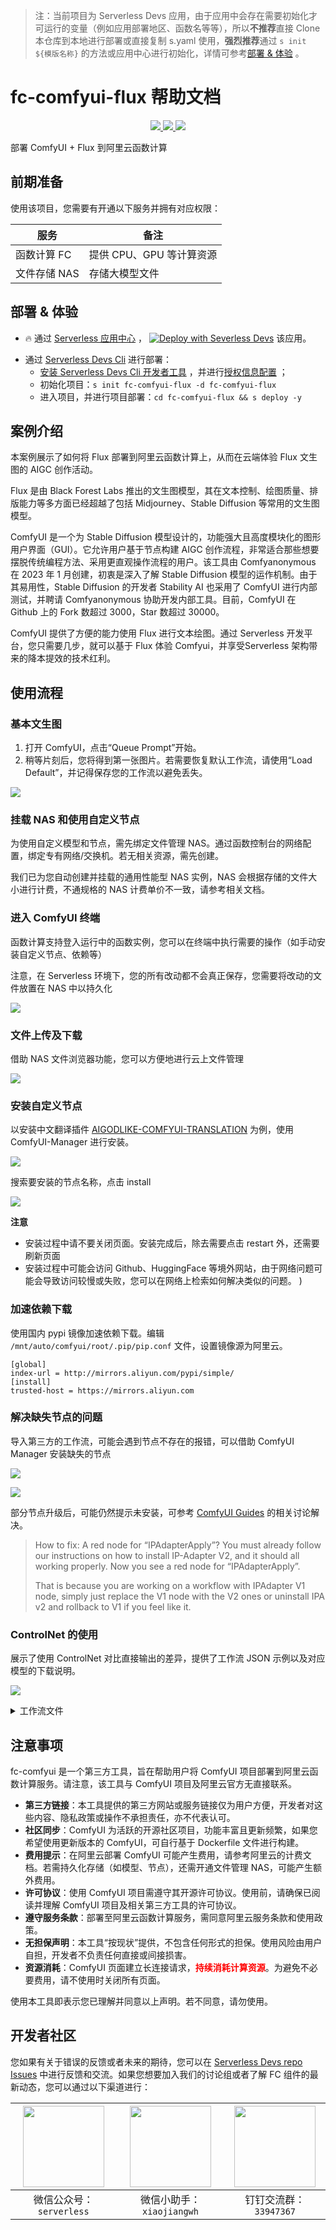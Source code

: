 
> 注：当前项目为 Serverless Devs 应用，由于应用中会存在需要初始化才可运行的变量（例如应用部署地区、函数名等等），所以**不推荐**直接 Clone 本仓库到本地进行部署或直接复制 s.yaml 使用，**强烈推荐**通过 `s init ${模版名称}` 的方法或应用中心进行初始化，详情可参考[部署 & 体验](#部署--体验) 。

# fc-comfyui-flux 帮助文档
<p align="center" class="flex justify-center">
    <a href="https://www.serverless-devs.com" class="ml-1">
    <img src="http://editor.devsapp.cn/icon?package=fc-comfyui-flux&type=packageType">
  </a>
  <a href="http://www.devsapp.cn/details.html?name=fc-comfyui-flux" class="ml-1">
    <img src="http://editor.devsapp.cn/icon?package=fc-comfyui-flux&type=packageVersion">
  </a>
  <a href="http://www.devsapp.cn/details.html?name=fc-comfyui-flux" class="ml-1">
    <img src="http://editor.devsapp.cn/icon?package=fc-comfyui-flux&type=packageDownload">
  </a>
</p>

<description>

部署 ComfyUI + Flux 到阿里云函数计算

</description>

<codeUrl>



</codeUrl>
<preview>



</preview>


## 前期准备

使用该项目，您需要有开通以下服务并拥有对应权限：

<service>

| 服务 |  备注  |
| --- |  --- |
| 函数计算 FC |  提供 CPU、GPU 等计算资源 |
| 文件存储 NAS |  存储大模型文件 |

</service>

<remark>



</remark>

<disclaimers>



</disclaimers>

## 部署 & 体验

<appcenter>
   
- :fire: 通过 [Serverless 应用中心](https://fcnext.console.aliyun.com/applications/create?template=fc-comfyui-flux) ，
  [![Deploy with Severless Devs](https://img.alicdn.com/imgextra/i1/O1CN01w5RFbX1v45s8TIXPz_!!6000000006118-55-tps-95-28.svg)](https://fcnext.console.aliyun.com/applications/create?template=fc-comfyui-flux) 该应用。
   
</appcenter>
<deploy>
    
- 通过 [Serverless Devs Cli](https://www.serverless-devs.com/serverless-devs/install) 进行部署：
  - [安装 Serverless Devs Cli 开发者工具](https://www.serverless-devs.com/serverless-devs/install) ，并进行[授权信息配置](https://docs.serverless-devs.com/fc/config) ；
  - 初始化项目：`s init fc-comfyui-flux -d fc-comfyui-flux`
  - 进入项目，并进行项目部署：`cd fc-comfyui-flux && s deploy -y`
   
</deploy>

## 案例介绍

<appdetail id="flushContent">

本案例展示了如何将 Flux 部署到阿里云函数计算上，从而在云端体验 Flux 文生图的 AIGC 创作活动。

Flux 是由 Black Forest Labs 推出的文生图模型，其在文本控制、绘图质量、排版能力等多方面已经超越了包括 Midjourney、Stable Diffusion 等常用的文生图模型。

ComfyUI 是一个为 Stable Diffusion 模型设计的，功能强大且高度模块化的图形用户界面（GUI）。它允许用户基于节点构建 AIGC 创作流程，非常适合那些想要摆脱传统编程方法、采用更直观操作流程的用户。该工具由 Comfyanonymous 在 2023 年 1 月创建，初衷是深入了解 Stable Diffusion 模型的运作机制。由于其易用性，Stable Diffusion 的开发者 Stability AI 也采用了 ComfyUI 进行内部测试，并聘请 Comfyanonymous 协助开发内部工具。目前，ComfyUI 在 Github 上的 Fork 数超过 3000，Star 数超过 30000。

ComfyUI 提供了方便的能力使用 Flux 进行文本绘图。通过 Serverless 开发平台，您只需要几步，就可以基于 Flux 体验 Comfyui，并享受Serverless 架构带来的降本提效的技术红利。

</appdetail>

## 使用流程

<usedetail id="flushContent">

### 基本文生图

1. 打开 ComfyUI，点击“Queue Prompt”开始。
2. 稍等片刻后，您将得到第一张图片。若需要恢复默认工作流，请使用“Load Default”，并记得保存您的工作流以避免丢失。

![](https://img.alicdn.com/imgextra/i2/O1CN01nML52f1mIRwjP3sPy_!!6000000004931-0-tps-1226-889.jpg)

### 挂载 NAS 和使用自定义节点

为使用自定义模型和节点，需先绑定文件管理 NAS。通过函数控制台的网络配置，绑定专有网络/交换机。若无相关资源，需先创建。

我们已为您自动创建并挂载的通用性能型 NAS 实例，NAS 会根据存储的文件大小进行计费，不通规格的 NAS 计费单价不一致，请参考相关文档。


### 进入 ComfyUI 终端

函数计算支持登入运行中的函数实例，您可以在终端中执行需要的操作（如手动安装自定义节点、依赖等）

注意，在 Serverless 环境下，您的所有改动都不会真正保存，您需要将改动的文件放置在 NAS 中以持久化

![](https://img.alicdn.com/imgextra/i2/O1CN01p2zERS21sNFaFIFlK_!!6000000007040-0-tps-1522-846.jpg)


### 文件上传及下载

借助 NAS 文件浏览器功能，您可以方便地进行云上文件管理

![](https://img.alicdn.com/imgextra/i1/O1CN01qBoRgE1Us1czB7Doi_!!6000000002572-0-tps-1533-574.jpg)


### 安装自定义节点

以安装中文翻译插件 [AIGODLIKE-COMFYUI-TRANSLATION](https://github.com/AIGODLIKE/AIGODLIKE-COMFYUI-TRANSLATION) 为例，使用 ComfyUI-Manager 进行安装。

![](https://img.alicdn.com/imgextra/i1/O1CN01cpHWUJ1WQfCKAZoVB_!!6000000002783-0-tps-1339-893.jpg)

搜索要安装的节点名称，点击 install

![](https://img.alicdn.com/imgextra/i2/O1CN014lNLJe1lebUP6PYxn_!!6000000004844-0-tps-1368-270.jpg)

**注意**
- 安装过程中请不要关闭页面。安装完成后，除去需要点击 restart 外，还需要刷新页面
- 安装过程中可能会访问 Github、HuggingFace 等境外网站，由于网络问题可能会导致访问较慢或失败，您可以在网络上检索如何解决类似的问题。 )

### 加速依赖下载

使用国内 pypi 镜像加速依赖下载。编辑 `/mnt/auto/comfyui/root/.pip/pip.conf` 文件，设置镜像源为阿里云。

```
[global]
index-url = http://mirrors.aliyun.com/pypi/simple/
[install]
trusted-host = https://mirrors.aliyun.com
```

### 解决缺失节点的问题

导入第三方的工作流，可能会遇到节点不存在的报错，可以借助 ComfyUI Manager 安装缺失的节点

![](https://img.alicdn.com/imgextra/i4/O1CN015Ovmyr1VPSXWcUvit_!!6000000002645-0-tps-840-442.jpg)

![](https://img.alicdn.com/imgextra/i2/O1CN01aSPkBh22XatVsvQrX_!!6000000007130-0-tps-1363-886.jpg)


部分节点升级后，可能仍然提示未安装，可参考 [ComfyUI Guides](https://comfyui-guides.runcomfy.com/) 的相关讨论解决。

> How to fix: A red node for “IPAdapterApply”?
> You must already follow our instructions on how to install IP-Adapter V2, and it should all working properly. Now you see a red node for “IPAdapterApply”.
>
> That is because you are working on a workflow with IPAdapter V1 node, simply just replace the V1 node with the V2 ones or uninstall IPA v2 and rollback to V1 if you feel like it.


### ControlNet 的使用

展示了使用 ControlNet 对比直接输出的差异，提供了工作流 JSON 示例以及对应模型的下载说明。

![](https://img.alicdn.com/imgextra/i4/O1CN01R8bT461O1STVjkkfy_!!6000000001645-0-tps-2090-1062.jpg)

<details><summary>工作流文件</summary>

```json
{
  "last_node_id": 12,
  "last_link_id": 16,
  "nodes": [
    {
      "id": 11,
      "type": "FluxGuidance",
      "pos": [
        857,
        185
      ],
      "size": {
        "0": 317.4000244140625,
        "1": 58
      },
      "flags": {},
      "order": 5,
      "mode": 0,
      "inputs": [
        {
          "name": "conditioning",
          "type": "CONDITIONING",
          "link": 10,
          "label": "conditioning"
        }
      ],
      "outputs": [
        {
          "name": "CONDITIONING",
          "type": "CONDITIONING",
          "links": [
            11
          ],
          "shape": 3,
          "slot_index": 0,
          "label": "CONDITIONING"
        }
      ],
      "properties": {
        "Node name for S&R": "FluxGuidance"
      },
      "widgets_values": [
        3.5
      ]
    },
    {
      "id": 8,
      "type": "VAEDecode",
      "pos": [
        866,
        623
      ],
      "size": {
        "0": 210,
        "1": 46
      },
      "flags": {},
      "order": 7,
      "mode": 0,
      "inputs": [
        {
          "name": "samples",
          "type": "LATENT",
          "link": 7,
          "label": "Latent"
        },
        {
          "name": "vae",
          "type": "VAE",
          "link": 8,
          "label": "VAE"
        }
      ],
      "outputs": [
        {
          "name": "IMAGE",
          "type": "IMAGE",
          "links": [
            9
          ],
          "slot_index": 0,
          "label": "图像"
        }
      ],
      "properties": {
        "Node name for S&R": "VAEDecode"
      }
    },
    {
      "id": 9,
      "type": "SaveImage",
      "pos": [
        1220,
        187
      ],
      "size": {
        "0": 661.95703125,
        "1": 923.08984375
      },
      "flags": {},
      "order": 8,
      "mode": 0,
      "inputs": [
        {
          "name": "images",
          "type": "IMAGE",
          "link": 9,
          "label": "图像"
        }
      ],
      "properties": {
        "Node name for S&R": "SaveImage"
      },
      "widgets_values": [
        "ComfyUI"
      ]
    },
    {
      "id": 3,
      "type": "KSampler",
      "pos": [
        861,
        308
      ],
      "size": {
        "0": 315,
        "1": 262
      },
      "flags": {},
      "order": 6,
      "mode": 0,
      "inputs": [
        {
          "name": "model",
          "type": "MODEL",
          "link": 14,
          "label": "模型"
        },
        {
          "name": "positive",
          "type": "CONDITIONING",
          "link": 11,
          "label": "正面条件"
        },
        {
          "name": "negative",
          "type": "CONDITIONING",
          "link": 6,
          "label": "负面条件"
        },
        {
          "name": "latent_image",
          "type": "LATENT",
          "link": 2,
          "label": "Latent"
        }
      ],
      "outputs": [
        {
          "name": "LATENT",
          "type": "LATENT",
          "links": [
            7
          ],
          "slot_index": 0,
          "label": "Latent"
        }
      ],
      "properties": {
        "Node name for S&R": "KSampler"
      },
      "widgets_values": [
        453117095366540,
        "randomize",
        20,
        1,
        "euler",
        "normal",
        1
      ]
    },
    {
      "id": 7,
      "type": "CLIPTextEncode",
      "pos": [
        397,
        391
      ],
      "size": {
        "0": 425.27801513671875,
        "1": 180.6060791015625
      },
      "flags": {},
      "order": 4,
      "mode": 0,
      "inputs": [
        {
          "name": "clip",
          "type": "CLIP",
          "link": 16,
          "label": "CLIP"
        }
      ],
      "outputs": [
        {
          "name": "CONDITIONING",
          "type": "CONDITIONING",
          "links": [
            6
          ],
          "slot_index": 0,
          "label": "条件"
        }
      ],
      "properties": {
        "Node name for S&R": "CLIPTextEncode"
      },
      "widgets_values": [
        ""
      ]
    },
    {
      "id": 4,
      "type": "CheckpointLoaderSimple",
      "pos": [
        56,
        176
      ],
      "size": {
        "0": 315,
        "1": 98
      },
      "flags": {},
      "order": 0,
      "mode": 0,
      "outputs": [
        {
          "name": "MODEL",
          "type": "MODEL",
          "links": [
            13
          ],
          "slot_index": 0,
          "label": "模型"
        },
        {
          "name": "CLIP",
          "type": "CLIP",
          "links": [
            12
          ],
          "slot_index": 1,
          "label": "CLIP"
        },
        {
          "name": "VAE",
          "type": "VAE",
          "links": [
            8
          ],
          "slot_index": 2,
          "label": "VAE"
        }
      ],
      "properties": {
        "Node name for S&R": "CheckpointLoaderSimple"
      },
      "widgets_values": [
        "flux1-dev-fp8.safetensors"
      ]
    },
    {
      "id": 5,
      "type": "EmptyLatentImage",
      "pos": [
        403,
        622
      ],
      "size": {
        "0": 315,
        "1": 106
      },
      "flags": {},
      "order": 1,
      "mode": 0,
      "outputs": [
        {
          "name": "LATENT",
          "type": "LATENT",
          "links": [
            2
          ],
          "slot_index": 0,
          "label": "Latent"
        }
      ],
      "properties": {
        "Node name for S&R": "EmptyLatentImage"
      },
      "widgets_values": [
        768,
        1024,
        1
      ]
    },
    {
      "id": 12,
      "type": "LoraLoader",
      "pos": [
        420,
        -50
      ],
      "size": {
        "0": 315,
        "1": 126
      },
      "flags": {},
      "order": 2,
      "mode": 0,
      "inputs": [
        {
          "name": "model",
          "type": "MODEL",
          "link": 13,
          "label": "模型"
        },
        {
          "name": "clip",
          "type": "CLIP",
          "link": 12,
          "label": "CLIP",
          "slot_index": 1
        }
      ],
      "outputs": [
        {
          "name": "MODEL",
          "type": "MODEL",
          "links": [
            14
          ],
          "shape": 3,
          "tooltip": "The modified diffusion model.",
          "label": "模型",
          "slot_index": 0
        },
        {
          "name": "CLIP",
          "type": "CLIP",
          "links": [
            15,
            16
          ],
          "shape": 3,
          "tooltip": "The modified CLIP model.",
          "label": "CLIP",
          "slot_index": 1
        }
      ],
      "properties": {
        "Node name for S&R": "LoraLoader"
      },
      "widgets_values": [
        "flux-lora-000003.safetensors",
        3,
        1
      ]
    },
    {
      "id": 6,
      "type": "CLIPTextEncode",
      "pos": [
        402,
        175
      ],
      "size": {
        "0": 422.84503173828125,
        "1": 164.31304931640625
      },
      "flags": {},
      "order": 3,
      "mode": 0,
      "inputs": [
        {
          "name": "clip",
          "type": "CLIP",
          "link": 15,
          "label": "CLIP"
        }
      ],
      "outputs": [
        {
          "name": "CONDITIONING",
          "type": "CONDITIONING",
          "links": [
            10
          ],
          "slot_index": 0,
          "label": "条件"
        }
      ],
      "properties": {
        "Node name for S&R": "CLIPTextEncode"
      },
      "widgets_values": [
        "wukong, monkey king, monkey face, gray hair，play computer"
      ]
    }
  ],
  "links": [
    [
      2,
      5,
      0,
      3,
      3,
      "LATENT"
    ],
    [
      6,
      7,
      0,
      3,
      2,
      "CONDITIONING"
    ],
    [
      7,
      3,
      0,
      8,
      0,
      "LATENT"
    ],
    [
      8,
      4,
      2,
      8,
      1,
      "VAE"
    ],
    [
      9,
      8,
      0,
      9,
      0,
      "IMAGE"
    ],
    [
      10,
      6,
      0,
      11,
      0,
      "CONDITIONING"
    ],
    [
      11,
      11,
      0,
      3,
      1,
      "CONDITIONING"
    ],
    [
      12,
      4,
      1,
      12,
      1,
      "CLIP"
    ],
    [
      13,
      4,
      0,
      12,
      0,
      "MODEL"
    ],
    [
      14,
      12,
      0,
      3,
      0,
      "MODEL"
    ],
    [
      15,
      12,
      1,
      6,
      0,
      "CLIP"
    ],
    [
      16,
      12,
      1,
      7,
      0,
      "CLIP"
    ]
  ],
  "groups": [],
  "config": {},
  "extra": {
    "ds": {
      "scale": 1.2100000000000002,
      "offset": [
        -36.69525444125759,
        72.04083143388111
      ]
    }
  },
  "version": 0.4
}
```

</details>

</usedetail>

## 注意事项

<matters id="flushContent">

fc-comfyui 是一个第三方工具，旨在帮助用户将 ComfyUI 项目部署到阿里云函数计算服务。请注意，该工具与 ComfyUI 项目及阿里云官方无直接联系。

- **第三方链接**：本工具提供的第三方网站或服务链接仅为用户方便，开发者对这些内容、隐私政策或操作不承担责任，亦不代表认可。
- **社区同步**：ComfyUI 为活跃的开源社区项目，功能丰富且更新频繁，如果您希望使用更新版本的 ComfyUI，可自行基于 Dockerfile 文件进行构建。
- **费用提示**：在阿里云部署 ComfyUI 可能产生费用，请参考阿里云的计费文档。若需持久化存储（如模型、节点），还需开通文件管理 NAS，可能产生额外费用。
- **许可协议**：使用 ComfyUI 项目需遵守其开源许可协议。使用前，请确保已阅读并理解 ComfyUI 项目及相关第三方工具的许可协议。
- **遵守服务条款**：部署至阿里云函数计算服务，需同意阿里云服务条款和使用政策。
- **无担保声明**：本工具“按现状”提供，不包含任何形式的担保。使用风险由用户自担，开发者不负责任何直接或间接损害。
- **资源消耗**：ComfyUI 页面建立长连接请求，<span style="color:red">**持续消耗计算资源**</span>。为避免不必要费用，请不使用时关闭所有页面。

使用本工具即表示您已理解并同意以上声明。若不同意，请勿使用。

</matters>


<devgroup>


## 开发者社区

您如果有关于错误的反馈或者未来的期待，您可以在 [Serverless Devs repo Issues](https://github.com/serverless-devs/serverless-devs/issues) 中进行反馈和交流。如果您想要加入我们的讨论组或者了解 FC 组件的最新动态，您可以通过以下渠道进行：

<p align="center">  

| <img src="https://serverless-article-picture.oss-cn-hangzhou.aliyuncs.com/1635407298906_20211028074819117230.png" width="130px" > | <img src="https://serverless-article-picture.oss-cn-hangzhou.aliyuncs.com/1635407044136_20211028074404326599.png" width="130px" > | <img src="https://serverless-article-picture.oss-cn-hangzhou.aliyuncs.com/1635407252200_20211028074732517533.png" width="130px" > |
| --------------------------------------------------------------------------------------------------------------------------------- | --------------------------------------------------------------------------------------------------------------------------------- | --------------------------------------------------------------------------------------------------------------------------------- |
| <center>微信公众号：`serverless`</center>                                                                                         | <center>微信小助手：`xiaojiangwh`</center>                                                                                        | <center>钉钉交流群：`33947367`</center>                                                                                           |
</p>
</devgroup>
